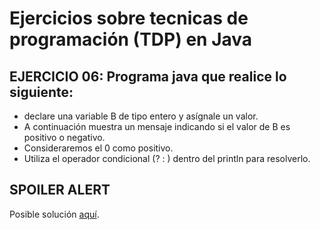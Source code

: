# Ejercicios sobre tecnicas de programación (TDP) en Java

## EJERCICIO 06: Programa java que realice lo siguiente:
* declare una variable B de tipo entero y asígnale un valor.
 * A continuación muestra un mensaje indicando si el valor de B es positivo o negativo.
 * Consideraremos el 0 como positivo.
 * Utiliza el operador condicional (? : ) dentro del println para resolverlo.
## SPOILER ALERT

Posible solución [aquí](http://puntocomnoesunlenguaje.blogspot.com.es/2012/10/java-ejercicios-iniciales-3.html).
